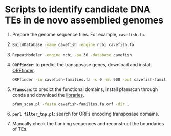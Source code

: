# Scripts to identify candidate DNA TEs in de novo assemblied genomes

1. Prepare the genome sequence files. For example, `cavefish.fa`.
   
2. ```bash
   BuildDatabase -name cavefish -engine ncbi cavefish.fa
   ```

3. ```bash
   RepeatModeler -engine ncbi -pa 30 -database cavefish
   ```

4. **`ORFfinder`**: to predict the transposase genes, download and install [ORFfinder](https://ftp.ncbi.nlm.nih.gov/genomes/TOOLS/ORFfinder/linux-i64/).
   
   ```bash
   ORFfinder -in cavefish-families.fa -s 0 -ml 900 -out cavefish-families.fa.orf -outfmt 0
   ```

5. **`Pfamscan`**: to predict the functional domains, install pfamscan through conda and download the [libraries](http://ftp.ebi.ac.uk/pub/databases/Pfam/current_release/).

   ```bash
   pfam_scan.pl -fasta cavefish-families.fa.orf -dir .
   ```

6. **`perl filter_tnp.pl`**: search for ORFs encoding transposase domains.

7. Manually check the flanking sequences and reconstruct the boundaries of TEs.
